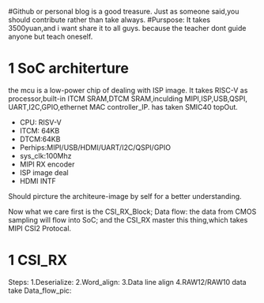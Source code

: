 #Github or personal blog is a good treasure. Just as someone said,you should contribute rather than take always.
#Purspose: It takes 3500yuan,and i want share it to all guys. because the teacher dont guide anyone but teach oneself.
# 1 SoC architerture
the mcu is a low-power chip of dealing with ISP image. It takes RISC-V as processor,built-in ITCM SRAM,DTCM SRAM,inculding MIPI,ISP,USB,QSPI,
UART,I2C,GPIO,ethernet MAC controller_IP. has taken SMIC40 topOut.
* CPU: RISV-V
* ITCM: 64KB
* DTCM:64KB
* Perhips:MIPI/USB/HDMI/UART/I2C/QSPI/GPIO
* sys_clk:100Mhz
* MIPI RX encoder
* ISP image deal 
* HDMI INTF

Should pircture the architeure-image by self for a better understanding.

Now what we care first is the CSI_RX_Block;
Data flow: the data from CMOS sampling will flow into SoC; and the CSI_RX master this thing,which takes MIPI CSI2 Protocal.
# 1 CSI_RX
Steps:
	1.Deserialize:
	2.Word_align:
	3.Data line align
	4.RAW12/RAW10 data take
Data_flow_pic:


